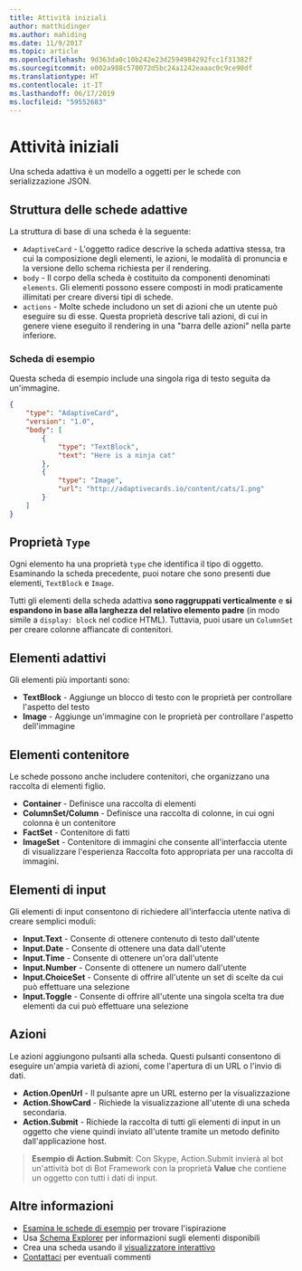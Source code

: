 ```yaml
---
title: Attività iniziali
author: matthidinger
ms.author: mahiding
ms.date: 11/9/2017
ms.topic: article
ms.openlocfilehash: 9d363da0c10b242e23d2594984292fcc1f31382f
ms.sourcegitcommit: e002a988c570072d5bc24a1242eaaac0c9ce90df
ms.translationtype: HT
ms.contentlocale: it-IT
ms.lasthandoff: 06/17/2019
ms.locfileid: "59552683"
---
```

# <a name="getting-started"></a>Attività iniziali 

Una scheda adattiva è un modello a oggetti per le schede con serializzazione JSON.

## <a name="adaptive-card-structure"></a>Struttura delle schede adattive

La struttura di base di una scheda è la seguente:

* `AdaptiveCard` - L'oggetto radice descrive la scheda adattiva stessa, tra cui la composizione degli elementi, le azioni, le modalità di pronuncia e la versione dello schema richiesta per il rendering.
* `body` - Il corpo della scheda è costituito da componenti denominati `elements`. Gli elementi possono essere composti in modi praticamente illimitati per creare diversi tipi di schede. 
* `actions` - Molte schede includono un set di azioni che un utente può eseguire su di esse. Questa proprietà descrive tali azioni, di cui in genere viene eseguito il rendering in una "barra delle azioni" nella parte inferiore.

### <a name="example-card"></a>Scheda di esempio

Questa scheda di esempio include una singola riga di testo seguita da un'immagine.

```json
{
    "type": "AdaptiveCard",
    "version": "1.0",
    "body": [
        {
            "type": "TextBlock",
            "text": "Here is a ninja cat"
        },
        {
            "type": "Image",
            "url": "http://adaptivecards.io/content/cats/1.png"
        }
    ]
}
```

## <a name="type-property"></a>Proprietà `Type`

Ogni elemento ha una proprietà `type` che identifica il tipo di oggetto. Esaminando la scheda precedente, puoi notare che sono presenti due elementi, `TextBlock` e `Image`.

Tutti gli elementi della scheda adattiva **sono raggruppati verticalmente** e **si espandono in base alla larghezza del relativo elemento padre** (in modo simile a `display: block` nel codice HTML). Tuttavia, puoi usare un `ColumnSet` per creare colonne affiancate di contenitori.

## <a name="adaptive-elements"></a>Elementi adattivi

Gli elementi più importanti sono:

* **TextBlock** - Aggiunge un blocco di testo con le proprietà per controllare l'aspetto del testo
* **Image** - Aggiunge un'immagine con le proprietà per controllare l'aspetto dell'immagine

## <a name="container-elements"></a>Elementi contenitore

Le schede possono anche includere contenitori, che organizzano una raccolta di elementi figlio.

* **Container** - Definisce una raccolta di elementi
* **ColumnSet/Column** - Definisce una raccolta di colonne, in cui ogni colonna è un contenitore
* **FactSet** - Contenitore di fatti
* **ImageSet** - Contenitore di immagini che consente all'interfaccia utente di visualizzare l'esperienza Raccolta foto appropriata per una raccolta di immagini.

## <a name="input-elements"></a>Elementi di input

Gli elementi di input consentono di richiedere all'interfaccia utente nativa di creare semplici moduli:

* **Input.Text** - Consente di ottenere contenuto di testo dall'utente
* **Input.Date** - Consente di ottenere una data dall'utente
* **Input.Time** - Consente di ottenere un'ora dall'utente
* **Input.Number** - Consente di ottenere un numero dall'utente
* **Input.ChoiceSet** - Consente di offrire all'utente un set di scelte da cui può effettuare una selezione
* **Input.Toggle** - Consente di offrire all'utente una singola scelta tra due elementi da cui può effettuare una selezione

## <a name="actions"></a>Azioni

Le azioni aggiungono pulsanti alla scheda. Questi pulsanti consentono di eseguire un'ampia varietà di azioni, come l'apertura di un URL o l'invio di dati.

* **Action.OpenUrl** - Il pulsante apre un URL esterno per la visualizzazione
* **Action.ShowCard** - Richiede la visualizzazione all'utente di una scheda secondaria.
* **Action.Submit** - Richiede la raccolta di tutti gli elementi di input in un oggetto che viene quindi inviato all'utente tramite un metodo definito dall'applicazione host.

> **Esempio di Action.Submit**: Con Skype, Action.Submit invierà al bot un'attività bot di Bot Framework con la proprietà **Value** che contiene un oggetto con tutti i dati di input.

## <a name="learn-more"></a>Altre informazioni

* [Esamina le schede di esempio](http://adaptivecards.io/samples/) per trovare l'ispirazione
* Usa [Schema Explorer](http://adaptivecards.io/explorer) per informazioni sugli elementi disponibili
* Crea una scheda usando il [visualizzatore interattivo](http://adaptivecards.io/visualizer/)
* [Contattaci](http://adaptivecards.io/connect) per eventuali commenti
